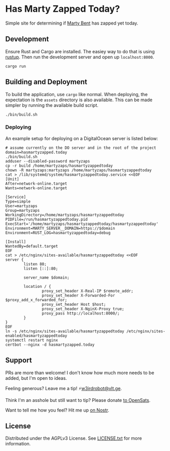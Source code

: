 # Has Marty Zapped Today?

Simple site for determining if [Marty Bent](https://njump.me/npub1guh5grefa7vkay4ps6udxg8lrqxg2kgr3qh9n4gduxut64nfxq0q9y6hjy) has zapped yet today.

## Development

Ensure Rust and Cargo are installed. The easiey way to do that is using [rustup](https://rustup.rs/). Then run the development server and open up `localhost:8000`.

```shell
cargo run
```

## Building and Deployment

To build the application, use `cargo` like normal. When deploying, the expectation is the `assets` directory is also available. This can be made simpler by running the available build script.

```shell
./bin/build.sh
```

### Deploying

An example setup for deploying on a DigitalOcean server is listed below:

```shell
# assume currently on the DO server and in the root of the project
domain=hasmartyzapped.today
./bin/build.sh
adduser --disabled-password martyzaps
cp -r build /home/martyzaps/hasmartyzappedtoday
chown -R martyzaps:martyzaps /home/martyzaps/hasmartyzappedtoday
cat > /lib/systemd/system/hasmartyzappedtoday.service <<EOF
[Unit]
After=network-online.target
Wants=network-online.target

[Service]
Type=simple
User=martyzaps
Group=martyzaps
WorkingDirectory=/home/martyzaps/hasmartyzappedtoday
PIDFile=/run/hasmartyzappedtoday.pid
ExecStart='/home/martyzaps/hasmartyzappedtoday/hasmartyzappedtoday'
Environment=MARTY_SERVER__DOMAIN=https://$domain
Environment=RUST_LOG=hasmartyzappedtoday=debug

[Install]
WantedBy=default.target
EOF
cat > /etc/nginx/sites-available/hasmartyzappedtoday <<EOF
server {
        listen 80;
        listen [::]:80;

        server_name $domain;

        location / {
                proxy_set_header X-Real-IP $remote_addr;
                proxy_set_header X-Forwarded-For $proxy_add_x_forwarded_for;
                proxy_set_header Host $host;
                proxy_set_header X-NginX-Proxy true;
                proxy_pass http://localhost:8000/;
        }
}
EOF
ln -s /etc/nginx/sites-available/hasmartyzappedtoday /etc/nginx/sites-enabled/hasmartyzappedtoday
systemctl restart nginx
certbot --nginx -d hasmartyzapped.today
```

## Support

PRs are more than welcome! I don't know how much more needs to be added, but I'm open to ideas.

Feeling generous? Leave me a tip! ⚡️w3irdrobot@vlt.ge.

Think I'm an asshole but still want to tip? Please donate [to OpenSats](https://opensats.org/).

Want to tell me how you feel? Hit me up [on Nostr](https://njump.me/rob@w3ird.tech).

## License

Distributed under the AGPLv3 License. See [LICENSE.txt](./LICENSE.txt) for more information.
